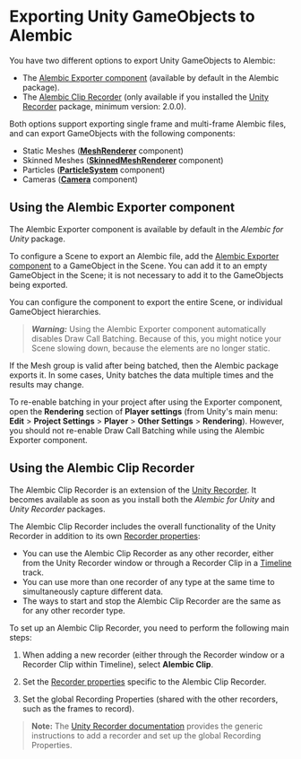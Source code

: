 # Exporting Unity GameObjects to Alembic

You have two different options to export Unity GameObjects to Alembic:
- The [Alembic Exporter component](#alembic-exporter-component) (available by default in the Alembic package).
- The [Alembic Clip Recorder](#alembic-recorder) (only available if you installed the [Unity Recorder](https://docs.unity3d.com/Packages/com.unity.recorder@latest/index.html) package, minimum version: 2.0.0).

Both options support exporting single frame and multi-frame Alembic files, and can export GameObjects with the following components:

- Static Meshes ([**MeshRenderer**](https://docs.unity3d.com/Manual/class-MeshRenderer.html) component)
- Skinned Meshes ([**SkinnedMeshRenderer**](https://docs.unity3d.com/Manual/class-SkinnedMeshRenderer.html) component)
- Particles ([**ParticleSystem**](https://docs.unity3d.com/Manual/class-ParticleSystem.html) component)
- Cameras ([**Camera**](https://docs.unity3d.com/Manual/class-Camera.html) component)


<a name="alembic-exporter-component"></a>
## Using the Alembic Exporter component

The Alembic Exporter component is available by default in the _Alembic for Unity_ package.

To configure a Scene to export an Alembic file, add the [Alembic Exporter component](ref_Exporter.md) to a GameObject in the Scene. You can add it to an empty GameObject in the Scene; it is not necessary to add it to the GameObjects being exported.

You can configure the component to export the entire Scene, or individual GameObject hierarchies.

> ***Warning:*** Using the Alembic Exporter component automatically disables Draw Call Batching. Because of this, you might notice your Scene slowing down, because the elements are no longer static.

If the Mesh group is valid after being batched, then the Alembic package exports it. In some cases, Unity batches the data multiple times and the results may change.

To re-enable batching in your project after using the Exporter component, open the **Rendering** section of **Player settings** (from Unity's main menu: **Edit** > **Project Settings** > **Player** > **Other Settings** > **Rendering**). However, you should not re-enable Draw Call Batching while using the Alembic Exporter component.


<a name="alembic-recorder"></a>
## Using the Alembic Clip Recorder

The Alembic Clip Recorder is an extension of the [Unity Recorder](https://docs.unity3d.com/Packages/com.unity.recorder@latest/index.html). It becomes available as soon as you install both the _Alembic for Unity_ and _Unity Recorder_ packages.

The Alembic Clip Recorder includes the overall functionality of the Unity Recorder in addition to its own [Recorder properties](ref_Recorder.md):
* You can use the Alembic Clip Recorder as any other recorder, either from the Unity Recorder window or through a Recorder Clip in a [Timeline](https://docs.unity3d.com/Packages/com.unity.timeline@latest/index.html) track.
* You can use more than one recorder of any type at the same time to simultaneously capture different data.
* The ways to start and stop the Alembic Clip Recorder are the same as for any other recorder type.

To set up an Alembic Clip Recorder, you need to perform the following main steps:

1. When adding a new recorder (either through the Recorder window or a Recorder Clip within Timeline), select **Alembic Clip**.

2. Set the [Recorder properties](ref_Recorder.md) specific to the Alembic Clip Recorder.

3. Set the global Recording Properties (shared with the other recorders, such as the frames to record).

> **Note:** The [Unity Recorder documentation](https://docs.unity3d.com/Packages/com.unity.recorder@latest/index.html) provides the generic instructions to add a recorder and set up the global Recording Properties.
